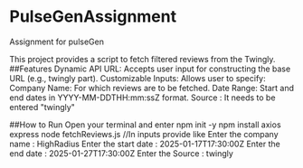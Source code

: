 # PulseGenAssignment
Assignment for pulseGen

This project provides a script to fetch filtered reviews from the Twingly.
##Features
Dynamic API 
  URL: Accepts user input for constructing the base URL (e.g., twingly part).
Customizable Inputs: Allows user to specify:
  Company Name: For which reviews are to be fetched.
  Date Range: Start and end dates in YYYY-MM-DDTHH:mm:ssZ format.
  Source : It needs to be entered "twingly"
  
##How to Run
  Open your terminal and enter 
    npm init -y
    npm install axios express
    node fetchReviews.js
    //In inputs provide like 
    Enter the company name : HighRadius
    Enter the start date : 2025-01-17T17:30:00Z
    Enter the end date : 2025-01-27T17:30:00Z
    Enter the Source : twingly
    
